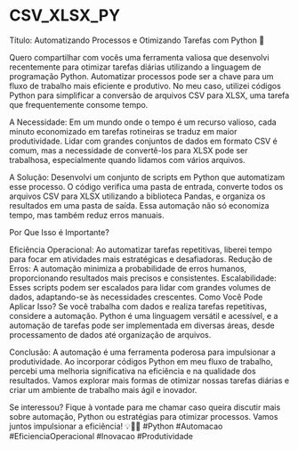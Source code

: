 # CSV_XLSX_PY

Título: Automatizando Processos e Otimizando Tarefas com Python 🚀

Quero compartilhar com vocês uma ferramenta valiosa que desenvolvi recentemente para otimizar tarefas diárias utilizando a linguagem de programação Python. Automatizar processos pode ser a chave para um fluxo de trabalho mais eficiente e produtivo. No meu caso, utilizei códigos Python para simplificar a conversão de arquivos CSV para XLSX, uma tarefa que frequentemente consome tempo.

A Necessidade:
Em um mundo onde o tempo é um recurso valioso, cada minuto economizado em tarefas rotineiras se traduz em maior produtividade. Lidar com grandes conjuntos de dados em formato CSV é comum, mas a necessidade de convertê-los para XLSX pode ser trabalhosa, especialmente quando lidamos com vários arquivos.

A Solução:
Desenvolvi um conjunto de scripts em Python que automatizam esse processo. O código verifica uma pasta de entrada, converte todos os arquivos CSV para XLSX utilizando a biblioteca Pandas, e organiza os resultados em uma pasta de saída. Essa automação não só economiza tempo, mas também reduz erros manuais.

Por Que Isso é Importante?

Eficiência Operacional: Ao automatizar tarefas repetitivas, liberei tempo para focar em atividades mais estratégicas e desafiadoras.
Redução de Erros: A automação minimiza a probabilidade de erros humanos, proporcionando resultados mais precisos e consistentes.
Escalabilidade: Esses scripts podem ser escalados para lidar com grandes volumes de dados, adaptando-se às necessidades crescentes.
Como Você Pode Aplicar Isso?
Se você trabalha com dados e realiza tarefas repetitivas, considere a automação. Python é uma linguagem versátil e acessível, e a automação de tarefas pode ser implementada em diversas áreas, desde processamento de dados até organização de arquivos.

Conclusão:
A automação é uma ferramenta poderosa para impulsionar a produtividade. Ao incorporar códigos Python em meu fluxo de trabalho, percebi uma melhoria significativa na eficiência e na qualidade dos resultados. Vamos explorar mais formas de otimizar nossas tarefas diárias e criar um ambiente de trabalho mais ágil e inovador.

Se interessou? Fique à vontade para me chamar caso queira discutir mais sobre automação, Python ou estratégias para otimizar processos. Vamos juntos impulsionar a eficiência! 💡👨‍💻 #Python #Automacao #EficienciaOperacional #Inovacao #Produtividade
